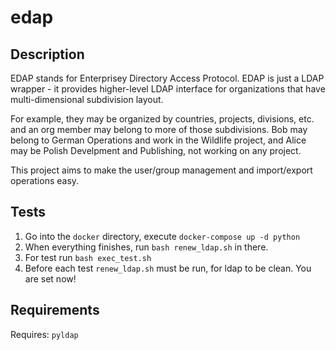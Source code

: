 # edap

## Description

EDAP stands for Enterprisey Directory Access Protocol.
EDAP is just a LDAP wrapper - it provides higher-level LDAP interface for organizations that have multi-dimensional subdivision layout.

For example, they may be organized by countries, projects, divisions, etc. and an org member may belong to more of those subdivisions.
Bob may belong to German Operations and work in the Wildlife project, and Alice may be Polish Develpment and Publishing, not working on any project.

This project aims to make the user/group management and import/export operations easy.

## Tests

1. Go into the `docker` directory, execute `docker-compose up -d python`
2. When everything finishes, run `bash renew_ldap.sh` in there.
3. For test run `bash exec_test.sh`
4. Before each test `renew_ldap.sh` must be run, for ldap to be clean. You are set now!

## Requirements

Requires: `pyldap`
